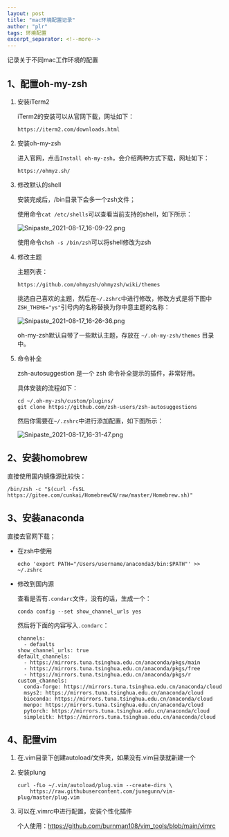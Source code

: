 ```yaml
---
layout: post
title: "mac环境配置记录"
author: "plr"
tags: 环境配置
excerpt_separator: <!--more-->
---
```


记录关于不同mac工作环境的配置<!--more-->

## 1、配置oh-my-zsh

1. 安装iTerm2

	iTerm2的安装可以从官网下载，网址如下：

	```http
	https://iterm2.com/downloads.html
	```

2. 安装oh-my-zsh

	进入官网，点击`Install oh-my-zsh`，会介绍两种方式下载，网址如下：

	```http
	https://ohmyz.sh/
	```

3. 修改默认的shell

	安装完成后，/bin目录下会多一个zsh文件；

	使用命令`cat /etc/shells`可以查看当前支持的shell，如下所示：

	![Snipaste_2021-08-17_16-09-22.png](http://ww1.sinaimg.cn/large/005tMsH8ly1gtjuvpkmkhj30pk0ba10p.jpg)

	使用命令`chsh -s /bin/zsh`可以将shell修改为zsh

4. 修改主题

	主题列表：

	```http
	https://github.com/ohmyzsh/ohmyzsh/wiki/themes
	```

	挑选自己喜欢的主题，然后在`~/.zshrc`中进行修改，修改方式是将下图中`ZSH_THEME="ys"`引号内的名称替换为你中意主题的名称：

	![Snipaste_2021-08-17_16-26-36.png](http://ww1.sinaimg.cn/large/005tMsH8ly1gtjv6j1677j310205ojyp.jpg)

	 oh-my-zsh默认自带了一些默认主题，存放在 `~/.oh-my-zsh/themes` 目录中。

5. 命令补全

	zsh-autosuggestion 是一个 zsh 命令补全提示的插件，非常好用。

	具体安装的流程如下：

	```text
	cd ~/.oh-my-zsh/custom/plugins/
	git clone https://github.com/zsh-users/zsh-autosuggestions
	```

	然后你需要在`~/.zshrc`中进行添加配置，如下图所示：

	![Snipaste_2021-08-17_16-31-47.png](http://ww1.sinaimg.cn/large/005tMsH8ly1gtjvbtipjfj30ya08in7e.jpg)

## 2、安装homobrew

直接使用国内镜像源比较快：

```shell
/bin/zsh -c "$(curl -fsSL https://gitee.com/cunkai/HomebrewCN/raw/master/Homebrew.sh)"
```

## 3、安装anaconda

直接去官网下载；

+ 在zsh中使用

	```shell
	echo 'export PATH="/Users/username/anaconda3/bin:$PATH"' >> ~/.zshrc
	```

+ 修改到国内源

	查看是否有`.condarc`文件，没有的话，生成一个：

	```shell
	conda config --set show_channel_urls yes
	```

	然后将下面的内容写入`.condarc`：

	```shell
	channels:
	  - defaults
	show_channel_urls: true
	default_channels:
	  - https://mirrors.tuna.tsinghua.edu.cn/anaconda/pkgs/main
	  - https://mirrors.tuna.tsinghua.edu.cn/anaconda/pkgs/free
	  - https://mirrors.tuna.tsinghua.edu.cn/anaconda/pkgs/r
	custom_channels:
	  conda-forge: https://mirrors.tuna.tsinghua.edu.cn/anaconda/cloud
	  msys2: https://mirrors.tuna.tsinghua.edu.cn/anaconda/cloud
	  bioconda: https://mirrors.tuna.tsinghua.edu.cn/anaconda/cloud
	  menpo: https://mirrors.tuna.tsinghua.edu.cn/anaconda/cloud
	  pytorch: https://mirrors.tuna.tsinghua.edu.cn/anaconda/cloud
	  simpleitk: https://mirrors.tuna.tsinghua.edu.cn/anaconda/cloud
	```

## 4、配置vim

1. 在.vim目录下创建autoload/文件夹，如果没有.vim目录就新建一个

2. 安装plung

	```shell
	curl -fLo ~/.vim/autoload/plug.vim --create-dirs \
		https://raw.githubusercontent.com/junegunn/vim-plug/master/plug.vim
	```

3. 可以在.vimrc中进行配置，安装个性化插件

	个人使用：https://github.com/burnman108/vim_tools/blob/main/vimrc

